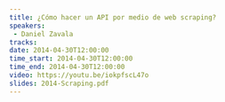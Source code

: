 ```yaml
---
title: ¿Cómo hacer un API por medio de web scraping?
speakers:
 - Daniel Zavala
tracks:
date: 2014-04-30T12:00:00
time_start: 2014-04-30T12:00:00
time_end: 2014-04-30T12:00:00
video: https://youtu.be/iokpfscL47o
slides: 2014-Scraping.pdf
---
```



